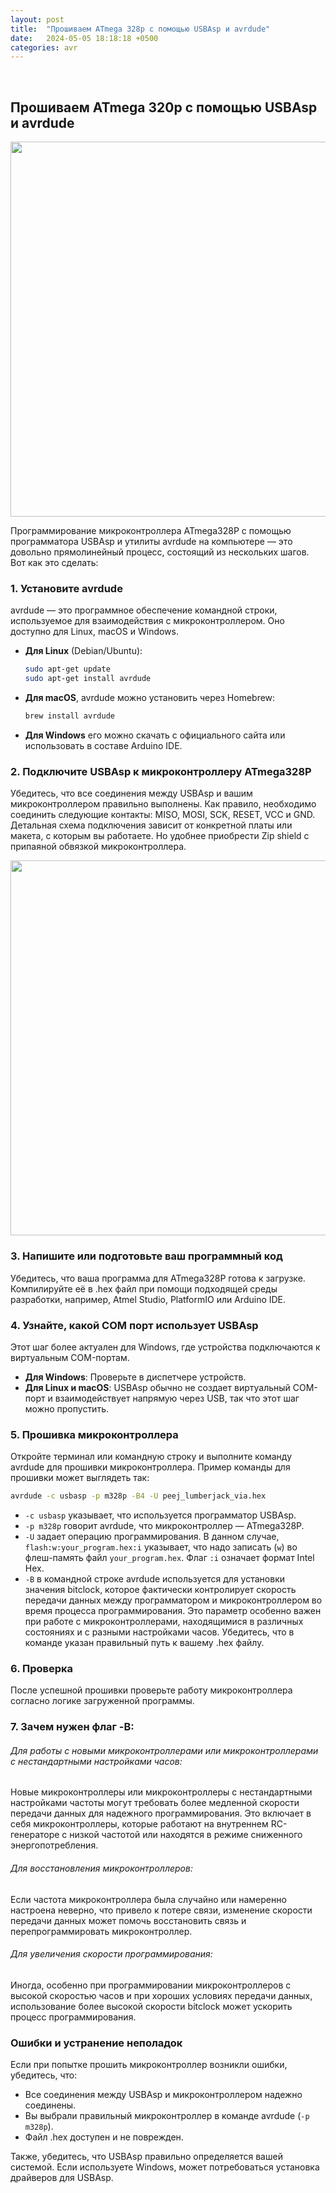 ```yaml
---
layout: post
title:  "Прошиваем ATmega 328p с помощью USBAsp и avrdude"
date:   2024-05-05 18:18:18 +0500
categories: avr
---
```

<BR>

## Прошиваем ATmega 320p с помощью USBAsp и avrdude

<img src="{{site.url}}/assets/jpeg/usbasp2.jpeg" width="600px">

Программирование микроконтроллера ATmega328P с помощью программатора USBAsp и утилиты avrdude на компьютере — это довольно прямолинейный процесс, состоящий из нескольких шагов. Вот как это сделать:

### 1. Установите avrdude

avrdude — это программное обеспечение командной строки, используемое для взаимодействия с микроконтроллером. Оно доступно для Linux, macOS и Windows.

- **Для Linux** (Debian/Ubuntu):
  ```bash
  sudo apt-get update
  sudo apt-get install avrdude
  ```
- **Для macOS**, avrdude можно установить через Homebrew:
  ```bash
  brew install avrdude
  ```
- **Для Windows** его можно скачать с официального сайта или использовать в составе Arduino IDE.

### 2. Подключите USBAsp к микроконтроллеру ATmega328P

Убедитесь, что все соединения между USBAsp и вашим микроконтроллером правильно выполнены. Как правило, необходимо соединить следующие контакты: MISO, MOSI, SCK, RESET, VCC и GND. Детальная схема подключения зависит от конкретной платы или макета, с которым вы работаете.
Но удобнее приобрести Zip shield с припаяной обвязкой микроконтроллера.

<img src="{{site.url}}/assets/jpeg/usbasp.jpeg" width="600px">

### 3. Напишите или подготовьте ваш программный код

Убедитесь, что ваша программа для ATmega328P готова к загрузке. Компилируйте её в .hex файл при помощи подходящей среды разработки, например, Atmel Studio, PlatformIO или Arduino IDE.

### 4. Узнайте, какой COM порт использует USBAsp

Этот шаг более актуален для Windows, где устройства подключаются к виртуальным COM-портам.

- **Для Windows**: Проверьте в диспетчере устройств.
- **Для Linux и macOS**: USBAsp обычно не создает виртуальный COM-порт и взаимодействует напрямую через USB, так что этот шаг можно пропустить.

### 5. Прошивка микроконтроллера

Откройте терминал или командную строку и выполните команду avrdude для прошивки микроконтроллера. Пример команды для прошивки может выглядеть так:

```bash
avrdude -c usbasp -p m328p -B4 -U peej_lumberjack_via.hex
```

- `-c usbasp` указывает, что используется программатор USBAsp.
- `-p m328p` говорит avrdude, что микроконтроллер — ATmega328P.
- `-U` задает операцию программирования. В данном случае, `flash:w:your_program.hex:i` указывает, что надо записать (`w`) во флеш-память файл `your_program.hex`. Флаг `:i` означает формат Intel Hex.
- `-B` в командной строке avrdude используется для установки значения bitclock, которое фактически контролирует скорость передачи данных между программатором и микроконтроллером во время процесса программирования. Это параметр особенно важен при работе с микроконтроллерами, находящимися в различных состояниях и с разными настройками часов.
Убедитесь, что в команде указан правильный путь к вашему .hex файлу.

### 6. Проверка

После успешной прошивки проверьте работу микроконтроллера согласно логике загруженной программы.

### 7. Зачем нужен флаг -B:

###### Для работы с новыми микроконтроллерами или микроконтроллерами с нестандартными настройками часов:
Новые микроконтроллеры или микроконтроллеры с нестандартными настройками частоты могут требовать более медленной скорости передачи данных для надежного программирования. Это включает в себя микроконтроллеры, которые работают на внутреннем RC-генераторе с низкой частотой или находятся в режиме сниженного энергопотребления.
###### Для восстановления микроконтроллеров:
Если частота микроконтроллера была случайно или намеренно настроена неверно, что привело к потере связи, изменение скорости передачи данных может помочь восстановить связь и перепрограммировать микроконтроллер.
###### Для увеличения скорости программирования:
Иногда, особенно при программировании микроконтроллеров с высокой скоростью часов и при хороших условиях передачи данных, использование более высокой скорости bitclock может ускорить процесс программирования.



### Ошибки и устранение неполадок

Если при попытке прошить микроконтроллер возникли ошибки, убедитесь, что:
- Все соединения между USBAsp и микроконтроллером надежно соединены.
- Вы выбрали правильный микроконтроллер в команде avrdude (`-p m328p`).
- Файл .hex доступен и не поврежден.

Также, убедитесь, что USBAsp правильно определяется вашей системой. Если используете Windows, может потребоваться установка драйверов для USBAsp.

